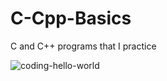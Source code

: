 # C-Cpp-Basics

C and C++ programs that I practice


![coding-hello-world](https://user-images.githubusercontent.com/73244900/153405309-38fb83f9-f339-46f8-8835-48aaee5c182b.gif)

